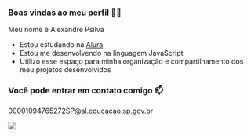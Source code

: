 ### Boas vindas ao meu perfil 💚💚

Meu nome é Alexandre Psilva

- Estou estudando na [Alura](https://www.alura.com.br)
- Estou me desenvolvendo na linguagem JavaScript
- Utilizo esse espaço para minha organização e compartilhamento dos meu projetos desenvolvidos

### Você pode entrar em contato comigo 📫

00001094765272SP@al.educacao.sp.gov.br

![](https://media.tenor.com/XlKOGuvyn8kAAAAi/soggy-cat.gif)
